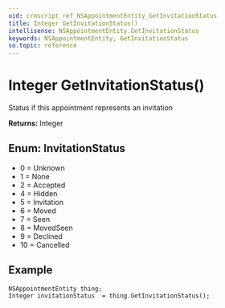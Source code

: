 ```yaml
---
uid: crmscript_ref_NSAppointmentEntity_GetInvitationStatus
title: Integer GetInvitationStatus()
intellisense: NSAppointmentEntity.GetInvitationStatus
keywords: NSAppointmentEntity, GetInvitationStatus
so.topic: reference
---
```


# Integer GetInvitationStatus()

Status if this appointment represents an invitation

**Returns:** Integer

## Enum: InvitationStatus

* 0 = Unknown
* 1 = None
* 2 = Accepted
* 4 = Hidden
* 5 = Invitation
* 6 = Moved
* 7 = Seen
* 8 = MovedSeen
* 9 = Declined
* 10 = Cancelled

## Example

```crmscript
NSAppointmentEntity thing;
Integer invitationStatus  = thing.GetInvitationStatus();
```

